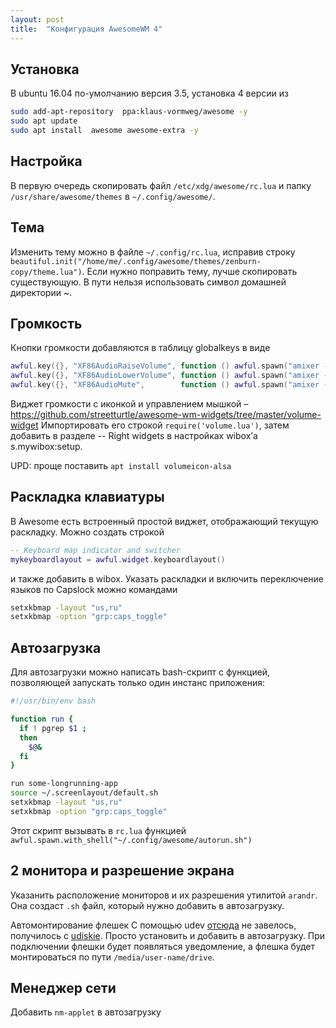 ```yaml
---
layout: post
title:  "Конфигурация AwesomeWM 4"
---
```


## Установка
В ubuntu 16.04 по-умолчанию версия 3.5, установка 4 версии из

```bash
sudo add-apt-repository  ppa:klaus-vormweg/awesome -y
sudo apt update
sudo apt install  awesome awesome-extra -y
```

## Настройка
В первую очередь скопировать файл `/etc/xdg/awesome/rc.lua` и папку `/usr/share/awesome/themes` в `~/.config/awesome/`.

## Тема
Изменить тему можно в файле `~/.config/rc.lua`, исправив строку `beautiful.init("/home/me/.config/awesome/themes/zenburn-copy/theme.lua")`. Если нужно поправить тему, лучше скопировать существующую.
В пути нельзя использовать символ домашней директории ~.

## Громкость
Кнопки громкости добавляются в таблицу globalkeys в виде

```lua
awful.key({}, "XF86AudioRaiseVolume", function () awful.spawn("amixer -D pulse sset Master 5%+", false) end),
awful.key({}, "XF86AudioLowerVolume", function () awful.spawn("amixer -D pulse sset Master 5%-", false) end),
awful.key({}, "XF86AudioMute",        function () awful.spawn("amixer -D pulse sset Master toggle", false) end),
```
Виджет громкости с иконкой и управлением мышкой –
https://github.com/streetturtle/awesome-wm-widgets/tree/master/volume-widget
Импортировать его строкой `require('volume.lua')`, затем добавить в разделе
-- Right widgets в настройках wibox’а s.mywibox:setup.

UPD: проще поставить `apt install volumeicon-alsa`

## Раскладка клавиатуры
В Awesome есть встроенный простой виджет, отображающий текущую раскладку. Можно создать строкой

```lua
-- Keyboard map indicator and switcher
mykeyboardlayout = awful.widget.keyboardlayout()
```
и также добавить в wibox.
Указать раскладки и включить переключение языков по Capslock можно командами

```bash
setxkbmap -layout "us,ru"
setxkbmap -option "grp:caps_toggle"
```

## Автозагрузка
Для автозагрузки можно написать bash-скрипт с функцией, позволяющей запускать только один инстанс приложения:

```bash
#!/usr/bin/env bash

function run {
  if ! pgrep $1 ;
  then
    $@&
  fi
}

run some-longrunning-app
source ~/.screenlayout/default.sh
setxkbmap -layout "us,ru"
setxkbmap -option "grp:caps_toggle"
```
Этот скрипт вызывать в `rc.lua` функцией `awful.spawn.with_shell("~/.config/awesome/autorun.sh")`

## 2 монитора и разрешение экрана
Указанить расположение мониторов и их разрешения утилитой `arandr`.
Она создаст `.sh` файл, который нужно добавить в автозагрузку.

Автомонтирование флешек
С помощью udev [отсюда](http://zenux.ru/articles/40/) не завелось, получилось с
[udiskie](https://github.com/coldfix/udiskie). Просто установить и добавить в
автозагрузку. При подключении флешки будет появляться уведомление, а флешка
будет монтироваться по пути `/media/user-name/drive`.

## Менеджер сети
Добавить `nm-applet` в автозагрузку
